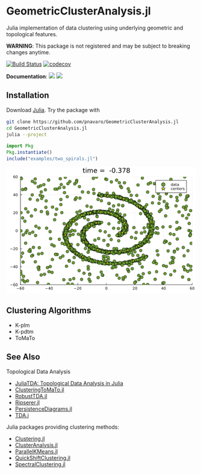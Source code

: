 # GeometricClusterAnalysis.jl

Julia implementation of data clustering using underlying geometric and topological features. 

**WARNING**: This package is not registered and may be subject to breaking changes anytime. 

[![Build Status](https://github.com/pnavaro/GeometricClusterAnalysis.jl/workflows/CI/badge.svg)](https://github.com/pnavaro/GeometricClusterAnalysis.jl/actions?query=workflow%3ACI+branch%3Amaster)
[![codecov](https://codecov.io/gh/pnavaro/GeometricClusterAnalysis.jl/branch/master/graph/badge.svg)](https://codecov.io/gh/pnavaro/GeometricClusterAnalysis.jl)

**Documentation**: [![][docs-stable-img]][docs-stable-url] [![][docs-latest-img]][docs-latest-url]

## Installation

Download [Julia](https://julialang.org/downloads/). Try the package with

```bash
git clone https://github.com/pnavaro/GeometricClusterAnalysis.jl
cd GeometricClusterAnalysis.jl
julia --project
```

```julia
import Pkg
Pkg.instantiate()
include("examples/two_spirals.jl")
```

![](https://github.com/pnavaro/GeometricClusterAnalysis.jl/raw/gh-pages/dev/assets/anim_two_spirals.gif)

## Clustering Algorithms

- K-plm
- K-pdtm
- ToMaTo

[docs-latest-img]: https://img.shields.io/badge/docs-latest-blue.svg
[docs-latest-url]: http://pnavaro.github.io/GeometricClusterAnalysis.jl/dev/

[docs-stable-img]: https://img.shields.io/badge/docs-stable-blue.svg
[docs-stable-url]: http://pnavaro.github.io/GeometricClusterAnalysis.jl/stable/

## See Also

Topological Data Analysis
 - [JuliaTDA: Topological Data Analysis in Julia](https://github.com/JuliaTDA)
 - [ClusteringToMaTo.jl](https://github.com/pnavaro/ClusteringToMaTo.jl)
 - [RobustTDA.jl](https://github.com/sidv23/RobustTDA.jl)
 - [Ripserer.jl](https://github.com/mtsch/Ripserer.jl/tree/master)
 - [PersistenceDiagrams.jl](https://github.com/mtsch/PersistenceDiagrams.jl)
 - [TDA.j](https://github.com/wildart/TDA.jl)

Julia packages providing clustering methods:
 - [Clustering.jl](https://github.com/JuliaStats/Clustering.jl)
 - [ClusterAnalysis.jl](https://github.com/AugustoCL/ClusterAnalysis.jl)
 - [ParallelKMeans.jl](https://github.com/PyDataBlog/ParallelKMeans.jl)
 - [QuickShiftClustering.jl](https://github.com/rened/QuickShiftClustering.jl)
 - [SpectralClustering.jl](https://github.com/lucianolorenti/SpectralClustering.jl)
